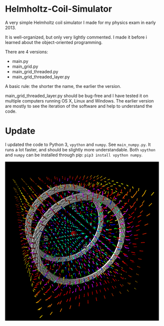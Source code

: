 Helmholtz-Coil-Simulator
========================

A very simple Helmholtz coil simulator I made for my physics exam in early 2013.

It is well-organized, but only very lightly commented. I made it before i learned about the object-oriented programming.

There are 4 versions:
* main.py
* main_grid.py
* main_grid_threaded.py
* main_grid_threaded_layer.py

A basic rule: the shorter the name, the earlier the version.

main_grid_threaded_layer.py should be bug-free and I have tested it on multiple computers running OS X, Linux and Windows. The earlier version are mostly to see the iteration of the software and help to understand the code.

Update
======

I updated the code to Python 3, `vpython` and `numpy`. See `main_numpy.py`. It runs a lot faster, and should be slightly more understandable. Both `vpython` and `numpy` can be installed through pip: `pip3 install vpython numpy`.

<img src="https://github.com/Baekalfen/Helmholtz-Coil-Simulator/raw/master/pic.png">
